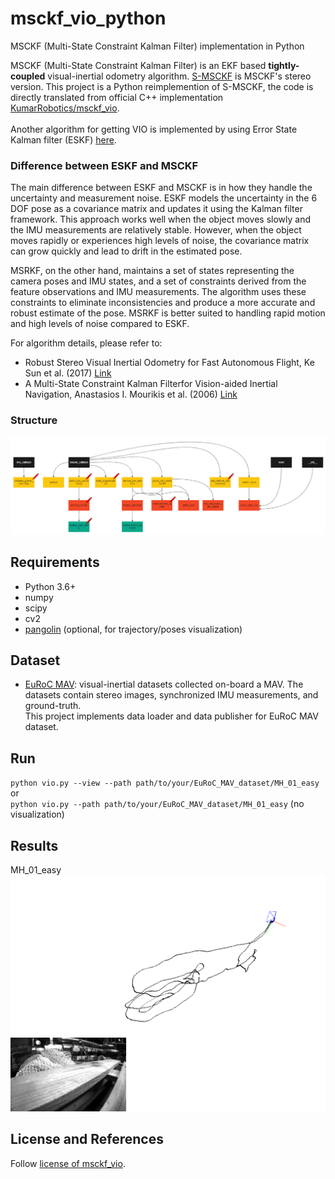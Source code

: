 # msckf_vio_python
MSCKF (Multi-State Constraint Kalman Filter) implementation in Python

MSCKF (Multi-State Constraint Kalman Filter) is an EKF based **tightly-coupled** visual-inertial odometry algorithm. [S-MSCKF](https://arxiv.org/abs/1712.00036) is MSCKF's stereo version. This project is a Python reimplemention of S-MSCKF, the code is directly translated from official C++ implementation [KumarRobotics/msckf_vio](https://github.com/KumarRobotics/msckf_vio).  
<br>
Another algorithm for getting VIO is implemented by using Error State Kalman filter (ESKF) [here](https://github.com/rohiitb/Quadrotor_planning_and_control).

### Difference between ESKF and MSCKF

The main difference between ESKF and MSCKF is in how they handle the uncertainty and measurement noise. ESKF models the uncertainty in the 6 DOF pose as a covariance matrix and updates it using the Kalman filter framework. This approach works well when the object moves slowly and the IMU measurements are relatively stable. However, when the object moves rapidly or experiences high levels of noise, the covariance matrix can grow quickly and lead to drift in the estimated pose.

MSRKF, on the other hand, maintains a set of states representing the camera poses and IMU states, and a set of constraints derived from the feature observations and IMU measurements. The algorithm uses these constraints to eliminate inconsistencies and produce a more accurate and robust estimate of the pose. MSRKF is better suited to handling rapid motion and high levels of noise compared to ESKF.


For algorithm details, please refer to:
* Robust Stereo Visual Inertial Odometry for Fast Autonomous Flight, Ke Sun et al. (2017) [Link](https://arxiv.org/abs/1712.00036)
* A Multi-State Constraint Kalman Filterfor Vision-aided Inertial Navigation, Anastasios I. Mourikis et al. (2006) [Link](https://www-users.cse.umn.edu/~stergios/papers/ICRA07-MSCKF.pdf) 

### Structure

<img src="./imgs/structure.PNG">

## Requirements
* Python 3.6+
* numpy
* scipy
* cv2
* [pangolin](https://github.com/uoip/pangolin) (optional, for trajectory/poses visualization)

## Dataset
* [EuRoC MAV](http://projects.asl.ethz.ch/datasets/doku.php?id=kmavvisualinertialdatasets): visual-inertial datasets collected on-board a MAV. The datasets contain stereo images, synchronized IMU measurements, and ground-truth.  
This project implements data loader and data publisher for EuRoC MAV dataset.

## Run  
`python vio.py --view --path path/to/your/EuRoC_MAV_dataset/MH_01_easy`  
or    
`python vio.py --path path/to/your/EuRoC_MAV_dataset/MH_01_easy` (no visualization)  

## Results
MH_01_easy  
![](imgs/euroc_mh_01_easy.png)

## License and References
Follow [license of msckf_vio](https://github.com/KumarRobotics/msckf_vio/blob/master/LICENSE.txt).
